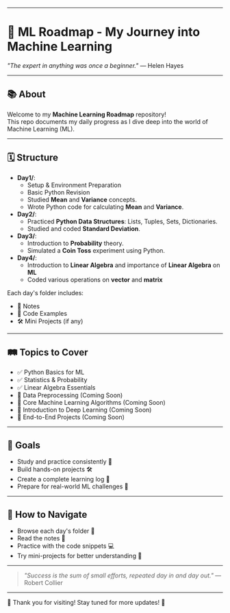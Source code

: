 
---

# 🚀 ML Roadmap - My Journey into Machine Learning 

*"The expert in anything was once a beginner."* — Helen Hayes

---

## 📚 About
Welcome to my **Machine Learning Roadmap** repository!  
This repo documents my daily progress as I dive deep into the world of Machine Learning (ML).

---

## 🗓️ Structure
- **Day1/**:  
  - Setup & Environment Preparation  
  - Basic Python Revision  
  - Studied **Mean** and **Variance** concepts.
  - Wrote Python code for calculating **Mean** and **Variance**.
- **Day2/**:  
  - Practiced **Python Data Structures**: Lists, Tuples, Sets, Dictionaries.
  - Studied and coded **Standard Deviation**.
- **Day3/**:  
  - Introduction to **Probability** theory.
  - Simulated a **Coin Toss** experiment using Python.
- **Day4/**:
  - Introduction to **Linear Algebra** and importance of **Linear Algebra** on **ML**
  - Coded various operations on **vector** and **matrix**  

Each day's folder includes:
- 📜 Notes
- 🧩 Code Examples
- 🛠️ Mini Projects (if any)

---

## 🛤️ Topics to Cover
- ✅ Python Basics for ML
- ✅ Statistics & Probability
- ✅ Linear Algebra Essentials 
- 🔲 Data Preprocessing (Coming Soon)
- 🔲 Core Machine Learning Algorithms (Coming Soon)
- 🔲 Introduction to Deep Learning (Coming Soon)
- 🔲 End-to-End Projects (Coming Soon)

---

## 🎯 Goals
- Study and practice consistently 📖
- Build hands-on projects 🛠️
- Create a complete learning log 📝
- Prepare for real-world ML challenges 🚀

---

## 📌 How to Navigate
- Browse each day's folder 📂
- Read the notes 📄
- Practice with the code snippets 💻
- Try mini-projects for better understanding 🌟

---

> *"Success is the sum of small efforts, repeated day in and day out."* — Robert Collier

---

🌟 Thank you for visiting! Stay tuned for more updates! 🌟
